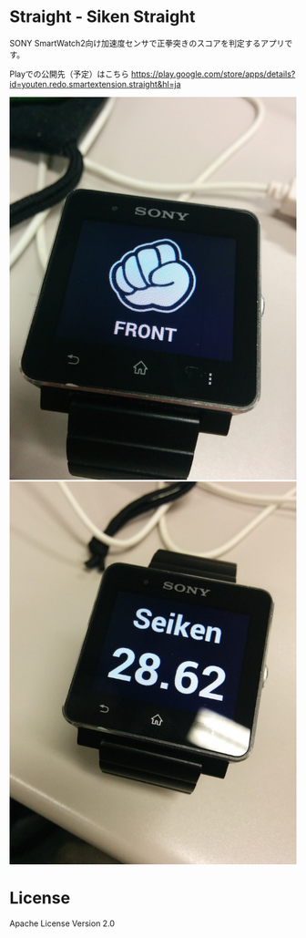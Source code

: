 # Straight - Siken Straight

SONY SmartWatch2向け加速度センサで正拳突きのスコアを判定するアプリです。

Playでの公開先（予定）はこちら
https://play.google.com/store/apps/details?id=youten.redo.smartextension.straight&hl=ja

![Seiken Straight 1](photo/straight2.jpg)
![Seiken Straight 2](photo/straight4.jpg)

# License
Apache License Version 2.0

